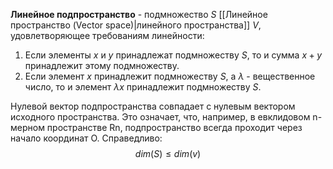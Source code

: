 **Линейное подпространство** - подмножество $S$ [[Линейное пространство (Vector space)|линейного пространcтва]] $V$, удовлетворяющее требованиям линейности:
1. Если элементы $x$ и $y$ принадлежат подмножеству $S$, то и сумма $x + y$ принадлежит этому подмножеству.
2. Если элемент $x$ принадлежит подмножеству $S$, а $λ$ - вещественное число, то и элемент $λx$ принадлежит подмножеству $S$.

Нулевой вектор подпространства совпадает с нулевым вектором исходного пространства. Это означает, что, например, в евклидовом n-мерном пространстве Rn, подпространство всегда проходит через начало координат O. Справедливо:$$dim(S) \leq dim(v)$$